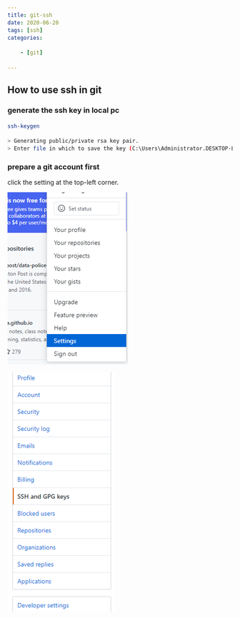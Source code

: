 ```yaml
---
title: git-ssh
date: 2020-06-20
tags: [ssh]
categories: 

    - [git]

---
```


## How to use ssh in git

### generate the ssh key in local pc

``` BASH
ssh-keygen

> Generating public/private rsa key pair.
> Enter file in which to save the key (C:\Users\Administrator.DESKTOP-LRUA21S/.ssh/id_rsa): ../.ssh/id_rsa
```

### prepare a git account first

click the setting at the top-left corner.

![picture 1](assets/b9ed120ce8a918731007a77fad7a3a4c838d2637d128a6c8e3e8bce743521f43.png)

![picture 2](assets/5e0cfef621cbe20c38a15094443810f3d7dda20aca7b1f35e20b66f3c4252b5d.png)
